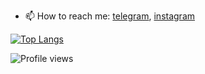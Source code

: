 - 📫 How to reach me: [telegram](https://t.me/SmollaGames), [instagram](https://www.instagram.com/smollagames/) 

[![Top Langs](https://github-readme-stats.vercel.app/api/top-langs/?username=SmollaGames&layout=compact&langs_count=10)](https://github.com/anuraghazra/github-readme-stats)

![Profile views](https://gpvc.arturio.dev/SmollaGames)  
